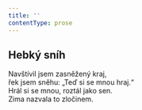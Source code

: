 ```yaml
---
title: ''
contentType: prose
---
```


## Hebký sníh

Navštívil jsem zasněžený kraj,  
řek jsem sněhu: „Teď si se mnou hraj.“  
Hrál si se mnou, roztál jako sen.  
Zima nazvala to zločinem.
